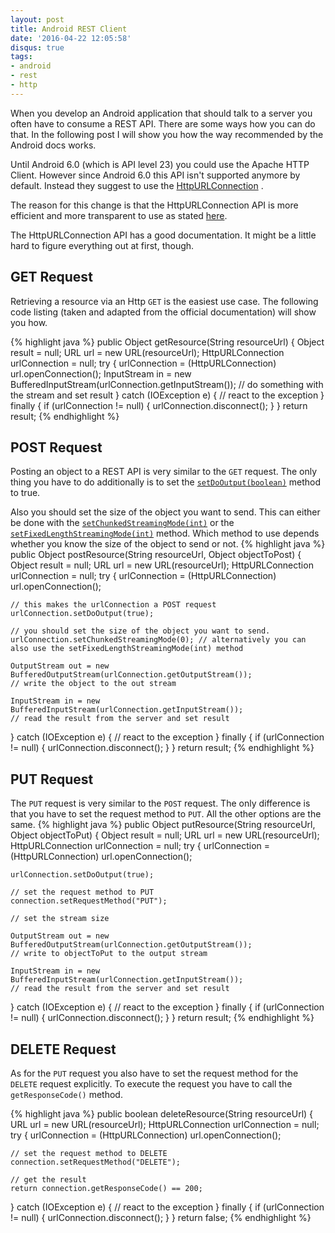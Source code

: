 ```yaml
---
layout: post
title: Android REST Client
date: '2016-04-22 12:05:58'
disqus: true
tags:
- android
- rest
- http
---
```


When you develop an Android application that should talk to a server you often have to consume a REST API. There are some ways how you can do that. In the following post I will show you how the way recommended by the Android docs works.

Until Android 6.0 (which is API level 23) you could use the Apache HTTP Client. However since Android 6.0 this API isn't supported anymore by default. Instead they suggest to use the [HttpURLConnection](http://developer.android.com/reference/java/net/HttpURLConnection.html) .

The reason for this change is that the HttpURLConnection API is more efficient and more transparent to use as stated [here](http://developer.android.com/about/versions/marshmallow/android-6.0-changes.html#behavior-apache-http-client).

The HttpURLConnection API has a good documentation. It might be a little hard to figure everything out at first, though.

## GET Request
Retrieving a resource via an Http `GET` is the easiest use case. The following code listing (taken and adapted from the official documentation) will show you how.

{% highlight java %}
public Object getResource(String resourceUrl) {
  Object result = null;
  URL url = new URL(resourceUrl);
  HttpURLConnection urlConnection = null;
  try {
    urlConnection = (HttpURLConnection) url.openConnection();
    InputStream in = new BufferedInputStream(urlConnection.getInputStream());
    // do something with the stream and set result
  } catch (IOException e) {
    // react to the exception
  } finally {
    if (urlConnection != null) {
      urlConnection.disconnect();
    }
  }
  return result;
{% endhighlight %}

## POST Request
Posting an object to a REST API is very similar to the `GET` request. The only thing you have to do additionally is to set the [`setDoOutput(boolean)`](http://developer.android.com/reference/java/net/URLConnection.html#setDoOutput(boolean)) method to true.

Also you should set the size of the object you want to send. This can either be done with the [`setChunkedStreamingMode(int)`](http://developer.android.com/reference/java/net/HttpURLConnection.html#setChunkedStreamingMode(int)) or the [`setFixedLengthStreamingMode(int)`](http://developer.android.com/reference/java/net/HttpURLConnection.html#setFixedLengthStreamingMode(int)) method. Which method to use depends whether you know the size of the object to send or not.
{% highlight java %}
public Object postResource(String resourceUrl, Object objectToPost) {
  Object result = null;
  URL url = new URL(resourceUrl);
  HttpURLConnection urlConnection = null;
  try {
    urlConnection = (HttpURLConnection) url.openConnection();

    // this makes the urlConnection a POST request
    urlConnection.setDoOutput(true);

    // you should set the size of the object you want to send.
    urlConnection.setChunkedStreamingMode(0); // alternatively you can also use the setFixedLengthStreamingMode(int) method

    OutputStream out = new BufferedOutputStream(urlConnection.getOutputStream());
    // write the object to the out stream

    InputStream in = new BufferedInputStream(urlConnection.getInputStream());
    // read the result from the server and set result
  } catch (IOException e) {
    // react to the exception
  } finally {
    if (urlConnection != null) {
      urlConnection.disconnect();
    }
  }
  return result;
{% endhighlight %}

## PUT Request
The `PUT` request is very similar to the `POST` request. The only difference is that you have to set the request method to `PUT`. All the other options are the same.
{% highlight java %}
public Object putResource(String resourceUrl, Object objectToPut) {
  Object result = null;
  URL url = new URL(resourceUrl);
  HttpURLConnection urlConnection = null;
  try {
    urlConnection = (HttpURLConnection) url.openConnection();

    urlConnection.setDoOutput(true);

    // set the request method to PUT
    connection.setRequestMethod("PUT");

    // set the stream size

    OutputStream out = new BufferedOutputStream(urlConnection.getOutputStream());
    // write to objectToPut to the output stream

    InputStream in = new BufferedInputStream(urlConnection.getInputStream());
    // read the result from the server and set result
  } catch (IOException e) {
    // react to the exception
  } finally {
    if (urlConnection != null) {
      urlConnection.disconnect();
    }
  }
  return result;
{% endhighlight %}

## DELETE Request
As for the `PUT` request you also have to set the request method for the `DELETE` request explicitly. To execute the request you have to call the `getResponseCode()` method.

{% highlight java %}
public boolean deleteResource(String resourceUrl) {
  URL url = new URL(resourceUrl);
  HttpURLConnection urlConnection = null;
  try {
    urlConnection = (HttpURLConnection) url.openConnection();

    // set the request method to DELETE
    connection.setRequestMethod("DELETE");

    // get the result
    return connection.getResponseCode() == 200;
  } catch (IOException e) {
    // react to the exception
  } finally {
    if (urlConnection != null) {
      urlConnection.disconnect();
    }
  }
  return false;
{% endhighlight %}

